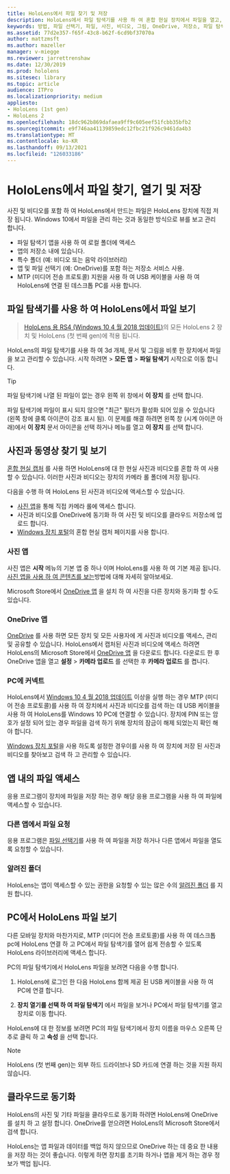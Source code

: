 ```yaml
---
title: HoloLens에서 파일 찾기 및 저장
description: HoloLens에서 파일 탐색기를 사용 하 여 혼합 현실 장치에서 파일을 열고, 보고, 관리 하는 방법에 대해 알아봅니다.
keywords: 방법, 파일 선택기, 파일, 사진, 비디오, 그림, OneDrive, 저장소, 파일 탐색기, hololens
ms.assetid: 77d2e357-f65f-43c8-b62f-6cd9bf37070a
author: mattzmsft
ms.author: mazeller
manager: v-miegge
ms.reviewer: jarrettrenshaw
ms.date: 12/30/2019
ms.prod: hololens
ms.sitesec: library
ms.topic: article
audience: ITPro
ms.localizationpriority: medium
appliesto:
- HoloLens (1st gen)
- HoloLens 2
ms.openlocfilehash: 18dc962b869dafaea9ff9c605eef51fcbb35bfb2
ms.sourcegitcommit: e9f746aa41139859edc12fbc21f926c9461da4b3
ms.translationtype: MT
ms.contentlocale: ko-KR
ms.lasthandoff: 09/13/2021
ms.locfileid: "126033186"
---
```

# <a name="find-open-and-save-files-on-hololens"></a>HoloLens에서 파일 찾기, 열기 및 저장

사진 및 비디오를 포함 하 여 HoloLens에서 만드는 파일은 HoloLens 장치에 직접 저장 됩니다. Windows 10에서 파일을 관리 하는 것과 동일한 방식으로 뷰를 보고 관리 합니다.

- 파일 탐색기 앱을 사용 하 여 로컬 폴더에 액세스
- 앱의 저장소 내에 있습니다.
- 특수 폴더 (예: 비디오 또는 음악 라이브러리)
- 앱 및 파일 선택기 (예: OneDrive)를 포함 하는 저장소 서비스 사용.
- MTP (미디어 전송 프로토콜) 지원을 사용 하 여 USB 케이블을 사용 하 여 HoloLens에 연결 된 데스크톱 PC를 사용 합니다.

## <a name="view-files-on-hololens-using-file-explorer"></a>파일 탐색기를 사용 하 여 HoloLens에서 파일 보기

> [HoloLens 용 RS4 (Windows 10 4 월 2018 업데이트)](/windows/mixed-reality/release-notes-april-2018)의 모든 HoloLens 2 장치 및 HoloLens (첫 번째 gen)에 적용 됩니다.

HoloLens의 파일 탐색기를 사용 하 여 3d 개체, 문서 및 그림을 비롯 한 장치에서 파일을 보고 관리할 수 있습니다. 시작 하려면    >  **모든 앱**   >  **파일 탐색기** 시작으로 이동 합니다.

> [!TIP]
> 파일 탐색기에 나열 된 파일이 없는 경우 왼쪽 위 창에서 **이 장치** 를 선택 합니다.

파일 탐색기에 파일이 표시 되지 않으면 "최근" 필터가 활성화 되어 있을 수 있습니다 (왼쪽 창에 클록 아이콘이 강조 표시 됨). 이 문제를 해결 하려면 왼쪽 창 (시계 아이콘 아래)에서 **이 장치** 문서 아이콘을 선택 하거나 메뉴를 열고 **이 장치** 를 선택 합니다.

## <a name="find-and-view-your-photos-and-videos"></a>사진과 동영상 찾기 및 보기

[혼합 현실 캡처](holographic-photos-and-videos.md) 를 사용 하면 HoloLens에 대 한 현실 사진과 비디오를 혼합 하 여 사용할 수 있습니다.  이러한 사진과 비디오는 장치의 카메라 롤 폴더에 저장 됩니다.

다음을 수행 하 여 HoloLens 된 사진과 비디오에 액세스할 수 있습니다.

- [사진 앱](holographic-photos-and-videos.md)을 통해 직접 카메라 롤에 액세스 합니다.
- 사진과 비디오를 OneDrive에 동기화 하 여 사진 및 비디오를 클라우드 저장소에 업로드 합니다.
- [Windows 장치 포털](/windows/mixed-reality/using-the-windows-device-portal#mixed-reality-capture)의 혼합 현실 캡처 페이지를 사용 합니다.

### <a name="photos-app"></a>사진 앱

사진 앱은 **시작** 메뉴의 기본 앱 중 하나 이며 HoloLens를 사용 하 여 기본 제공 됩니다. [사진 앱을 사용 하 여 콘텐츠를 보는](holographic-photos-and-videos.md)방법에 대해 자세히 알아보세요.

Microsoft Store에서 [OneDrive 앱](https://www.microsoft.com/p/onedrive/9wzdncrfj1p3) 을 설치 하 여 사진을 다른 장치와 동기화 할 수도 있습니다.

### <a name="onedrive-app"></a>OneDrive 앱

[OneDrive](https://onedrive.live.com/) 를 사용 하면 모든 장치 및 모든 사용자에 게 사진과 비디오를 액세스, 관리 및 공유할 수 있습니다. HoloLens에서 캡처된 사진과 비디오에 액세스 하려면 HoloLens의 Microsoft Store에서 [OneDrive 앱](https://www.microsoft.com/p/onedrive/9wzdncrfj1p3) 을 다운로드 합니다. 다운로드 한 후 OneDrive 앱을 열고 **설정**  >  **카메라 업로드** 를 선택한 후 **카메라 업로드** 를 켭니다.

### <a name="connect-to-a-pc"></a>PC에 커넥트

HoloLens에서 [Windows 10 4 월 2018 업데이트](/windows/mixed-reality/release-notes-april-2018) 이상을 실행 하는 경우 MTP (미디어 전송 프로토콜)를 사용 하 여 장치에서 사진과 비디오를 검색 하는 데 USB 케이블을 사용 하 여 HoloLens를 Windows 10 PC에 연결할 수 있습니다. 장치에 PIN 또는 암호가 설정 되어 있는 경우 파일을 검색 하기 위해 장치의 잠금이 해제 되었는지 확인 해야 합니다.  

[Windows 장치 포털](/windows/mixed-reality/using-the-windows-device-portal)을 사용 하도록 설정한 경우이를 사용 하 여 장치에 저장 된 사진과 비디오를 찾아보고 검색 하 고 관리할 수 있습니다.

## <a name="access-files-within-an-app"></a>앱 내의 파일 액세스

응용 프로그램이 장치에 파일을 저장 하는 경우 해당 응용 프로그램을 사용 하 여 파일에 액세스할 수 있습니다.

### <a name="requesting-files-from-another-app"></a>다른 앱에서 파일 요청

응용 프로그램은 [파일 선택기](/windows/mixed-reality/app-model#file-pickers)를 사용 하 여 파일을 저장 하거나 다른 앱에서 파일을 열도록 요청할 수 있습니다.

### <a name="known-folders"></a>알려진 폴더

HoloLens는 앱이 액세스할 수 있는 권한을 요청할 수 있는 많은 수의 [알려진 폴더](/windows/mixed-reality/app-model#known-folders) 를 지원 합니다.

## <a name="view-hololens-files-on-your-pc"></a>PC에서 HoloLens 파일 보기

다른 모바일 장치와 마찬가지로, MTP (미디어 전송 프로토콜)를 사용 하 여 데스크톱 pc에 HoloLens 연결 하 고 PC에서 파일 탐색기를 열어 쉽게 전송할 수 있도록 HoloLens 라이브러리에 액세스 합니다.

PC의 파일 탐색기에서 HoloLens 파일을 보려면 다음을 수행 합니다.

1. HoloLens에 로그인 한 다음 HoloLens 함께 제공 된 USB 케이블을 사용 하 여 PC에 연결 합니다.

1. **장치 열기를 선택 하 여 파일 탐색기** 에서 파일을 보거나 PC에서 파일 탐색기를 열고 장치로 이동 합니다.

HoloLens에 대 한 정보를 보려면 PC의 파일 탐색기에서 장치 이름을 마우스 오른쪽 단추로 클릭 하 고 **속성** 을 선택 합니다.

> [!NOTE]
> HoloLens (첫 번째 gen)는 외부 하드 드라이브나 SD 카드에 연결 하는 것을 지원 하지 않습니다.

## <a name="sync-to-the-cloud"></a>클라우드로 동기화

HoloLens의 사진 및 기타 파일을 클라우드로 동기화 하려면 HoloLens에 OneDrive를 설치 하 고 설정 합니다. OneDrive를 얻으려면 HoloLens의 Microsoft Store에서 검색 합니다.

HoloLens는 앱 파일과 데이터를 백업 하지 않으므로 OneDrive 하는 데 중요 한 내용을 저장 하는 것이 좋습니다. 이렇게 하면 장치를 초기화 하거나 앱을 제거 하는 경우 정보가 백업 됩니다.
